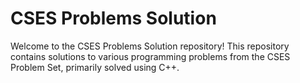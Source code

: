 # CSES Problems Solution

Welcome to the CSES Problems Solution repository! This repository contains solutions to various programming problems from the CSES Problem Set, primarily solved using C++.
